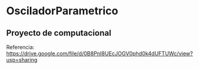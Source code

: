 # OsciladorParametrico
## Proyecto de computacional

Referencia: https://drive.google.com/file/d/0B8PnI8UEcJOGV0phd0k4dUFTUWc/view?usp=sharing
